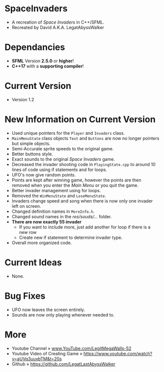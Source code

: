 # SpaceInvaders
* A recreation of _Space Invaders_ in C++/SFML. 
* Recreated by David A.K.A. LegatAbyssWalker


# Dependancies
* **SFML** Version **2.5.0** or **higher**!
* **C++17** with a **supporting compiler**!

# Current Version
* Version 1.2

# New Information on Current Version
* Used unique pointers for the `Player` and `Invaders` class.
* `MainMenuState` class objects `Text` and `Buttons` are now no longer pointers but simple objects.
* Semi-Accurate sprite speeds to the original game.
* Better buttons style.
* Exact sounds to the original _Space Invaders_ game.
* Decreased the invader shooting code in `PlayingState.cpp` to around 10 lines of code using if statements and for loops.
* UFO's now give random points.
* Points are kept after winning game, however the points are then removed when you enter the _Main Menu_ or you quit the game.
* Better invader management using for loops.  
* Removed the `WinMenuState` and `LoseMenuState`. 
* Invaders change speed and song when there is now only one invader left on screen.
* Changed definition names in `MoreInfo.h`. 
* Changed sound names in the _res/souds/..._ folder. 
* **There are now exactly 55 invader**
  - If you want to include more, just add another for loop if there is a new row
  - Create new if statement to determine invader type.
* Overall more organized code. 

# Current Ideas
* None.

# Bug Fixes
* UFO now leaves the screen entirely.
* Sounds are now only playing whenever needed to.

# More
* Youtube Channel                » www.YouTube.com/LegitMegaWalls-52
* Youtube Video of Creating Game » https://www.youtube.com/watch?v=aUVq3uuxbTM&t=20s
* Github                         » https://github.com/LegatLastAbyssWalker

